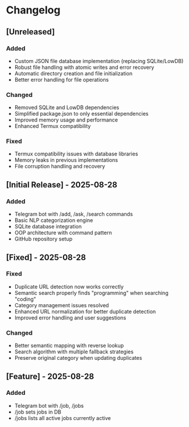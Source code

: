# Changelog

## [Unreleased]
### Added
- Custom JSON file database implementation (replacing SQLite/LowDB)
- Robust file handling with atomic writes and error recovery
- Automatic directory creation and file initialization
- Better error handling for file operations

### Changed
- Removed SQLite and LowDB dependencies
- Simplified package.json to only essential dependencies
- Improved memory usage and performance
- Enhanced Termux compatibility

### Fixed
- Termux compatibility issues with database libraries
- Memory leaks in previous implementations
- File corruption handling and recovery

## [Initial Release] - 2025-08-28

### Added
- Telegram bot with /add, /ask, /search commands
- Basic NLP categorization engine
- SQLite database integration
- OOP architecture with command pattern
- GitHub repository setup

## [Fixed] - 2025-08-28
### Fixed
- Duplicate URL detection now works correctly
- Semantic search properly finds "programming" when searching "coding"
- Category management issues resolved
- Enhanced URL normalization for better duplicate detection
- Improved error handling and user suggestions

### Changed
- Better semantic mapping with reverse lookup
- Search algorithm with multiple fallback strategies
- Preserve original category when updating duplicates

## [Feature] - 2025-08-28

### Added
- Telegram bot with /job, /jobs
- /job sets jobs in DB
- /jobs lists all active jobs currently active
